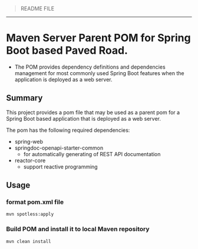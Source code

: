 > README FILE

---

# Maven Server Parent POM for Spring Boot based Paved Road.

* The POM provides dependency definitions and dependencies management for most commonly used Spring Boot features when the application is deployed as a web server.

## Summary

This project provides a pom file that may be used as a parent pom for a Spring Boot based application that is deployed as a web server.

The pom has the following required dependencies:

- spring-web
- springdoc-openapi-starter-common
    - for automatically generating of REST API documentation
- reactor-core
    - support reactive programming

## Usage

### format pom.xml file

```
mvn spotless:apply
```

### Build POM and install it to local Maven repository

```
mvn clean install
```
